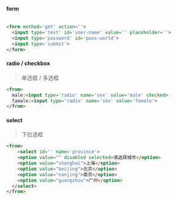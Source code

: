#### form

```html

<form method='get' action=''>
  <input type='text' id='user-name' value='' placeholder=''>
  <input type='password' id='pass-world'>
  <input type='submit'>
</form>
```



#### radio /  checkbox

> 单选框 / 多选框

```html
<from>
  male:<input type='radio' name='sex' value='male' checked>
  famale:<input type='radio' name='sex' value='female'>
</from>
```



####  select

> 下拉选框

```html
<from>
	<select id='' name='province'>
    <option value="" disabled selected>请选择城市</option>
    <option value="shanghai">上海</option>
    <option value="beijing">北京</option>
    <option value="nanjing">南京</option>
    <option value="guangzhou">广州</option>
  </select>	
</from>
```



